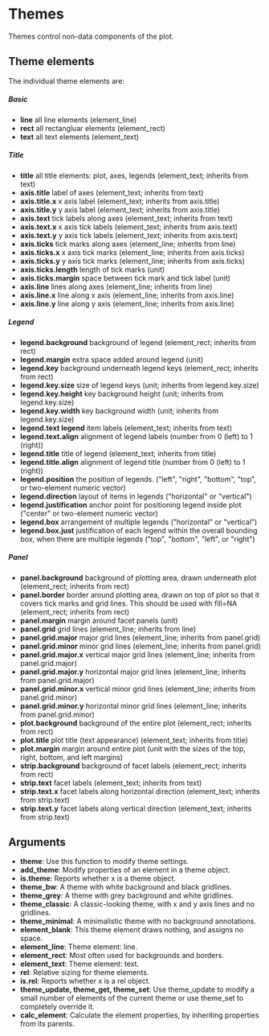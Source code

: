 Themes
=======================
Themes control non-data components of the plot.

Theme elements
------------------------------
The individual theme elements are:

##### Basic
* **line**	all line elements (element_line)
* **rect**	all rectangluar elements (element_rect)
* **text**	all text elements (element_text)

##### Title
* **title**	all title elements: plot, axes, legends (element_text; inherits from text)
* **axis.title** label of axes (element_text; inherits from text)
* **axis.title.x**	x axis label (element_text; inherits from axis.title)
* **axis.title.y**	y axis label (element_text; inherits from axis.title)
* **axis.text**	tick labels along axes (element_text; inherits from text)
* **axis.text.x**	x axis tick labels (element_text; inherits from axis.text)
* **axis.text.y**	y axis tick labels (element_text; inherits from axis.text)
* **axis.ticks**	tick marks along axes (element_line; inherits from line)
* **axis.ticks.x**	x axis tick marks (element_line; inherits from axis.ticks)
* **axis.ticks.y**	y axis tick marks (element_line; inherits from axis.ticks)
* **axis.ticks.length**	length of tick marks (unit)
* **axis.ticks.margin**	space between tick mark and tick label (unit)
* **axis.line**	lines along axes (element_line; inherits from line)
* **axis.line.x**	line along x axis (element_line; inherits from axis.line)
* **axis.line.y**	line along y axis (element_line; inherits from axis.line)

##### Legend
* **legend.background** background of legend (element_rect; inherits from rect)
* **legend.margin**	extra space added around legend (unit)
* **legend.key**	background underneath legend keys (element_rect; inherits from rect)
* **legend.key.size**	size of legend keys (unit; inherits from legend.key.size)
* **legend.key.height**	key background height (unit; inherits from legend.key.size)
* **legend.key.width**	key background width (unit; inherits from legend.key.size)
* **legend.text	legend** item labels (element_text; inherits from text)
* **legend.text.align**	alignment of legend labels (number from 0 (left) to 1 (right))
* **legend.title**	title of legend (element_text; inherits from title)
* **legend.title.align**	alignment of legend title (number from 0 (left) to 1 (right))
* **legend.position**	the position of legends. ("left", "right", "bottom", "top", or two-element numeric vector)
* **legend.direction**	layout of items in legends ("horizontal" or "vertical")
* **legend.justification**	anchor point for positioning legend inside plot ("center" or two-element numeric vector)
* **legend.box**	arrangement of multiple legends ("horizontal" or "vertical")
* **legend.box.just**	justification of each legend within the overall bounding box, when there are multiple legends ("top", "bottom", "left", or "right")

##### Panel
* **panel.background** background of plotting area, drawn underneath plot (element_rect; inherits from rect)
* **panel.border**	border around plotting area, drawn on top of plot so that it covers tick marks and grid lines. This should be used with fill=NA (element_rect; inherits from rect)
* **panel.margin**	margin around facet panels (unit)
* **panel.grid**	grid lines (element_line; inherits from line)
* **panel.grid.major**	major grid lines (element_line; inherits from panel.grid)
* **panel.grid.minor**	minor grid lines (element_line; inherits from panel.grid)
* **panel.grid.major.x**	vertical major grid lines (element_line; inherits from panel.grid.major)
* **panel.grid.major.y**	horizontal major grid lines (element_line; inherits from panel.grid.major)
* **panel.grid.minor.x**	vertical minor grid lines (element_line; inherits from panel.grid.minor)
* **panel.grid.minor.y**	horizontal minor grid lines (element_line; inherits from panel.grid.minor)
* **plot.background** background of the entire plot (element_rect; inherits from rect)
* **plot.title**	plot title (text appearance) (element_text; inherits from title)
* **plot.margin**	margin around entire plot (unit with the sizes of the top, right, bottom, and left margins)
* **strip.background** background of facet labels (element_rect; inherits from rect)
* **strip.text**	facet labels (element_text; inherits from text)
* **strip.text.x**	facet labels along horizontal direction (element_text; inherits from strip.text)
* **strip.text.y**	facet labels along vertical direction (element_text; inherits from strip.text)


Arguments
-----------------
* **theme**: Use this function to modify theme settings.
* **add_theme**: Modify properties of an element in a theme object.
* **is.theme**: Reports whether x is a theme object.
* **theme_bw**: A theme with white background and black gridlines.
* **theme_grey**: A theme with grey background and white gridlines.
* **theme_classic**: A classic-looking theme, with x and y axis lines and no gridlines.
* **theme_minimal**: A minimalistic theme with no background annotations.
* **element_blank**: This theme element draws nothing, and assigns no space.
* **element_line**: Theme element: line.
* **element_rect**: Most often used for backgrounds and borders.
* **element_text**: Theme element: text.
* **rel**: Relative sizing for theme elements.
* **is.rel**: Reports whether x is a rel object.
* **theme_update, theme_get, theme_set**: Use theme_update to modify a small number of elements of the current theme or use theme_set to completely override it.
* **calc_element**: Calculate the element properties, by inheriting properties from its parents.
